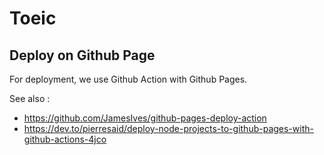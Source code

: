 # Toeic


## Deploy on Github Page

For deployment, we use Github Action with Github Pages. 

See also : 
 - https://github.com/JamesIves/github-pages-deploy-action
 - https://dev.to/pierresaid/deploy-node-projects-to-github-pages-with-github-actions-4jco
